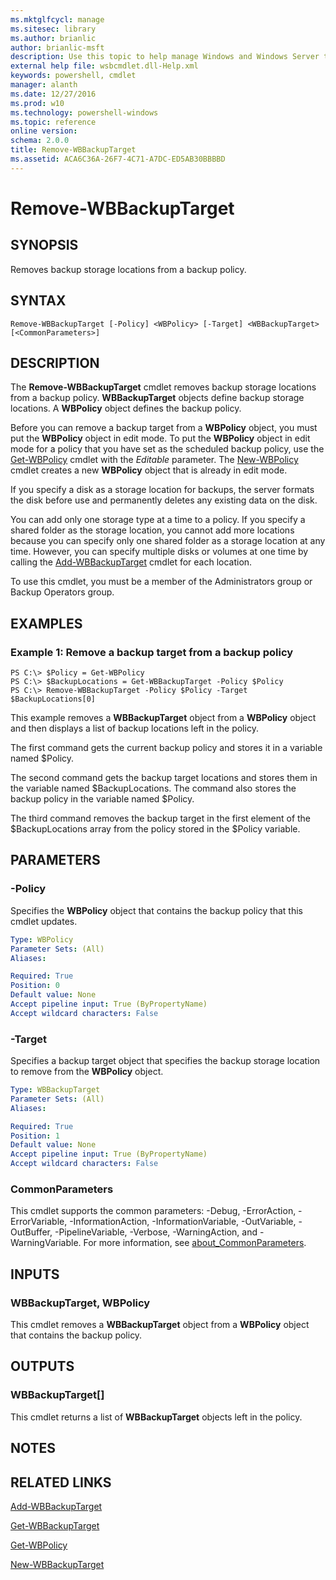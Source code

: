 ```yaml
---
ms.mktglfcycl: manage
ms.sitesec: library
ms.author: brianlic
author: brianlic-msft
description: Use this topic to help manage Windows and Windows Server technologies with Windows PowerShell.
external help file: wsbcmdlet.dll-Help.xml
keywords: powershell, cmdlet
manager: alanth
ms.date: 12/27/2016
ms.prod: w10
ms.technology: powershell-windows
ms.topic: reference
online version: 
schema: 2.0.0
title: Remove-WBBackupTarget
ms.assetid: ACA6C36A-26F7-4C71-A7DC-ED5AB30BBBBD
---
```


# Remove-WBBackupTarget

## SYNOPSIS
Removes backup storage locations from a backup policy.

## SYNTAX

```
Remove-WBBackupTarget [-Policy] <WBPolicy> [-Target] <WBBackupTarget> [<CommonParameters>]
```

## DESCRIPTION
The **Remove-WBBackupTarget** cmdlet removes backup storage locations from a backup policy.
**WBBackupTarget** objects define backup storage locations.
A **WBPolicy** object defines the backup policy.

Before you can remove a backup target from a **WBPolicy** object, you must put the **WBPolicy** object in edit mode.
To put the **WBPolicy** object in edit mode for a policy that you have set as the scheduled backup policy, use the [Get-WBPolicy](./Get-WBPolicy.md) cmdlet with the *Editable* parameter.
The [New-WBPolicy](./New-WBPolicy.md) cmdlet creates a new **WBPolicy** object that is already in edit mode.

If you specify a disk as a storage location for backups, the server formats the disk before use and permanently deletes any existing data on the disk.

You can add only one storage type at a time to a policy.
If you specify a shared folder as the storage location, you cannot add more locations because you can specify only one shared folder as a storage location at any time.
However, you can specify multiple disks or volumes at one time by calling the [Add-WBBackupTarget](./Add-WBBackupTarget.md) cmdlet for each location.

To use this cmdlet, you must be a member of the Administrators group or Backup Operators group.

## EXAMPLES

### Example 1: Remove a backup target from a backup policy
```
PS C:\> $Policy = Get-WBPolicy
PS C:\> $BackupLocations = Get-WBBackupTarget -Policy $Policy
PS C:\> Remove-WBBackupTarget -Policy $Policy -Target $BackupLocations[0]
```

This example removes a **WBBackupTarget** object from a **WBPolicy** object and then displays a list of backup locations left in the policy.

The first command gets the current backup policy and stores it in a variable named $Policy.

The second command gets the backup target locations and stores them in the variable named $BackupLocations.
The command also stores the backup policy in the variable named $Policy.

The third command removes the backup target in the first element of the $BackupLocations array from the policy stored in the $Policy variable.

## PARAMETERS

### -Policy
Specifies the **WBPolicy** object that contains the backup policy that this cmdlet updates.

```yaml
Type: WBPolicy
Parameter Sets: (All)
Aliases: 

Required: True
Position: 0
Default value: None
Accept pipeline input: True (ByPropertyName)
Accept wildcard characters: False
```

### -Target
Specifies a backup target object that specifies the backup storage location to remove from the **WBPolicy** object.

```yaml
Type: WBBackupTarget
Parameter Sets: (All)
Aliases: 

Required: True
Position: 1
Default value: None
Accept pipeline input: True (ByPropertyName)
Accept wildcard characters: False
```

### CommonParameters
This cmdlet supports the common parameters: -Debug, -ErrorAction, -ErrorVariable, -InformationAction, -InformationVariable, -OutVariable, -OutBuffer, -PipelineVariable, -Verbose, -WarningAction, and -WarningVariable. For more information, see [about_CommonParameters](http://go.microsoft.com/fwlink/?LinkID=113216).

## INPUTS

### WBBackupTarget, WBPolicy
This cmdlet removes a **WBBackupTarget** object from a **WBPolicy** object that contains the backup policy.

## OUTPUTS

### WBBackupTarget[]
This cmdlet returns a list of **WBBackupTarget** objects left in the policy.

## NOTES

## RELATED LINKS

[Add-WBBackupTarget](./Add-WBBackupTarget.md)

[Get-WBBackupTarget](./Get-WBBackupTarget.md)

[Get-WBPolicy](./Get-WBPolicy.md)

[New-WBBackupTarget](./New-WBBackupTarget.md)

